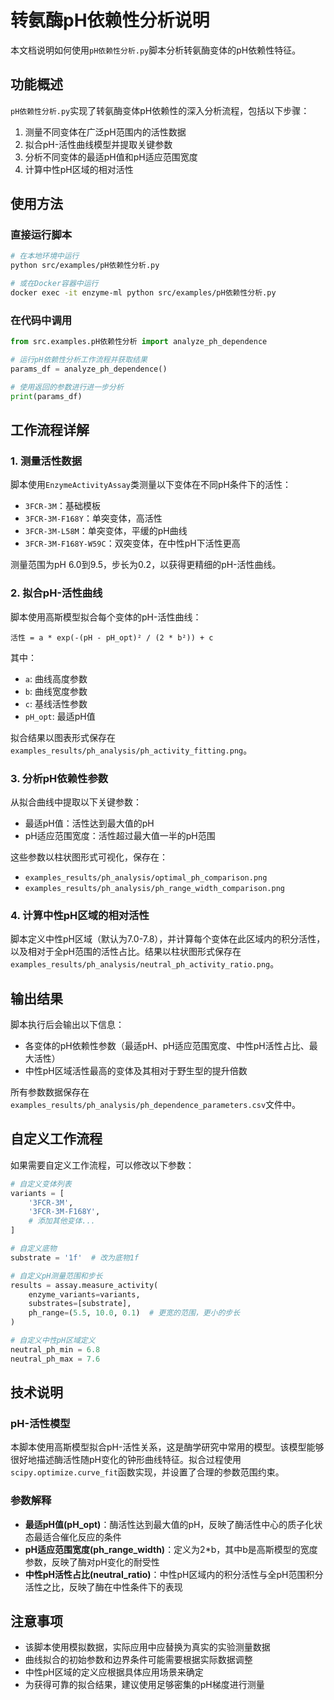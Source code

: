 # 转氨酶pH依赖性分析说明

本文档说明如何使用`pH依赖性分析.py`脚本分析转氨酶变体的pH依赖性特征。

## 功能概述

`pH依赖性分析.py`实现了转氨酶变体pH依赖性的深入分析流程，包括以下步骤：
1. 测量不同变体在广泛pH范围内的活性数据
2. 拟合pH-活性曲线模型并提取关键参数
3. 分析不同变体的最适pH值和pH适应范围宽度
4. 计算中性pH区域的相对活性

## 使用方法

### 直接运行脚本

```bash
# 在本地环境中运行
python src/examples/pH依赖性分析.py

# 或在Docker容器中运行
docker exec -it enzyme-ml python src/examples/pH依赖性分析.py
```

### 在代码中调用

```python
from src.examples.pH依赖性分析 import analyze_ph_dependence

# 运行pH依赖性分析工作流程并获取结果
params_df = analyze_ph_dependence()

# 使用返回的参数进行进一步分析
print(params_df)
```

## 工作流程详解

### 1. 测量活性数据

脚本使用`EnzymeActivityAssay`类测量以下变体在不同pH条件下的活性：
- `3FCR-3M`：基础模板
- `3FCR-3M-F168Y`：单突变体，高活性
- `3FCR-3M-L58M`：单突变体，平缓的pH曲线
- `3FCR-3M-F168Y-W59C`：双突变体，在中性pH下活性更高

测量范围为pH 6.0到9.5，步长为0.2，以获得更精细的pH-活性曲线。

### 2. 拟合pH-活性曲线

脚本使用高斯模型拟合每个变体的pH-活性曲线：

```
活性 = a * exp(-(pH - pH_opt)² / (2 * b²)) + c
```

其中：
- `a`: 曲线高度参数
- `b`: 曲线宽度参数
- `c`: 基线活性参数
- `pH_opt`: 最适pH值

拟合结果以图表形式保存在`examples_results/ph_analysis/ph_activity_fitting.png`。

### 3. 分析pH依赖性参数

从拟合曲线中提取以下关键参数：
- 最适pH值：活性达到最大值的pH
- pH适应范围宽度：活性超过最大值一半的pH范围

这些参数以柱状图形式可视化，保存在：
- `examples_results/ph_analysis/optimal_ph_comparison.png`
- `examples_results/ph_analysis/ph_range_width_comparison.png`

### 4. 计算中性pH区域的相对活性

脚本定义中性pH区域（默认为7.0-7.8），并计算每个变体在此区域内的积分活性，以及相对于全pH范围的活性占比。结果以柱状图形式保存在`examples_results/ph_analysis/neutral_ph_activity_ratio.png`。

## 输出结果

脚本执行后会输出以下信息：
- 各变体的pH依赖性参数（最适pH、pH适应范围宽度、中性pH活性占比、最大活性）
- 中性pH区域活性最高的变体及其相对于野生型的提升倍数

所有参数数据保存在`examples_results/ph_analysis/ph_dependence_parameters.csv`文件中。

## 自定义工作流程

如果需要自定义工作流程，可以修改以下参数：

```python
# 自定义变体列表
variants = [
    '3FCR-3M',
    '3FCR-3M-F168Y',
    # 添加其他变体...
]

# 自定义底物
substrate = '1f'  # 改为底物1f

# 自定义pH测量范围和步长
results = assay.measure_activity(
    enzyme_variants=variants,
    substrates=[substrate],
    ph_range=(5.5, 10.0, 0.1)  # 更宽的范围，更小的步长
)

# 自定义中性pH区域定义
neutral_ph_min = 6.8
neutral_ph_max = 7.6
```

## 技术说明

### pH-活性模型

本脚本使用高斯模型拟合pH-活性关系，这是酶学研究中常用的模型。该模型能够很好地描述酶活性随pH变化的钟形曲线特征。拟合过程使用`scipy.optimize.curve_fit`函数实现，并设置了合理的参数范围约束。

### 参数解释

- **最适pH值(pH_opt)**：酶活性达到最大值的pH，反映了酶活性中心的质子化状态最适合催化反应的条件
- **pH适应范围宽度(ph_range_width)**：定义为2*b，其中b是高斯模型的宽度参数，反映了酶对pH变化的耐受性
- **中性pH活性占比(neutral_ratio)**：中性pH区域内的积分活性与全pH范围积分活性之比，反映了酶在中性条件下的表现

## 注意事项

- 该脚本使用模拟数据，实际应用中应替换为真实的实验测量数据
- 曲线拟合的初始参数和边界条件可能需要根据实际数据调整
- 中性pH区域的定义应根据具体应用场景来确定
- 为获得可靠的拟合结果，建议使用足够密集的pH梯度进行测量 
